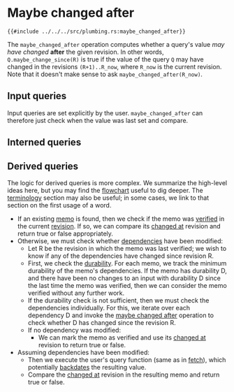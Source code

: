 # Maybe changed after

```rust,no_run,noplayground
{{#include ../../../src/plumbing.rs:maybe_changed_after}}
```

The `maybe_changed_after` operation computes whether a query's value *may have changed* **after** the given revision. In other words, `Q.maybe_change_since(R)` is true if the value of the query `Q` may have changed in the revisions `(R+1)..R_now`, where `R_now` is the current revision. Note that it doesn't make sense to ask `maybe_changed_after(R_now)`.

## Input queries

Input queries are set explicitly by the user. `maybe_changed_after` can therefore just check when the value was last set and compare.

## Interned queries

## Derived queries

The logic for derived queries is more complex. We summarize the high-level ideas here, but you may find the [flowchart](./derived_flowchart.md) useful to dig deeper. The [terminology](./terminology.md) section may also be useful; in some cases, we link to that section on the first usage of a word.

* If an existing [memo] is found, then we check if the memo was [verified] in the current [revision]. If so, we can compare its [changed at] revision and return true or false appropriately.
* Otherwise, we must check whether [dependencies] have been modified:
    * Let R be the revision in which the memo was last verified; we wish to know if any of the dependencies have changed since revision R.
    * First, we check the [durability]. For each memo, we track the minimum durability of the memo's dependencies. If the memo has durability D, and there have been no changes to an input with durability D since the last time the memo was verified, then we can consider the memo verified without any further work.
    * If the durability check is not sufficient, then we must check the dependencies individually. For this, we iterate over each dependency D and invoke the [maybe changed after](./maybe_changed_after.md) operation to check whether D has changed since the revision R.
    * If no dependency was modified:
        * We can mark the memo as verified and use its [changed at] revision to return true or false.
* Assuming dependencies have been modified:
    * Then we execute the user's query function (same as in [fetch]), which potentially [backdates] the resulting value.
    * Compare the [changed at] revision in the resulting memo and return true or false.

[changed at]: ./terminology/changed_at.md
[durability]: ./terminology/durability.md
[backdate]: ./terminology/backdate.md
[backdates]: ./terminology/backdate.md
[dependency]: ./terminology/dependency.md
[dependencies]: ./terminology/dependency.md
[memo]: ./terminology/memo.md
[revision]: ./terminology/revision.md
[verified]: ./terminology/verified.md
[fetch]: ./fetch.md
[LRU]: ./terminology/LRU.md